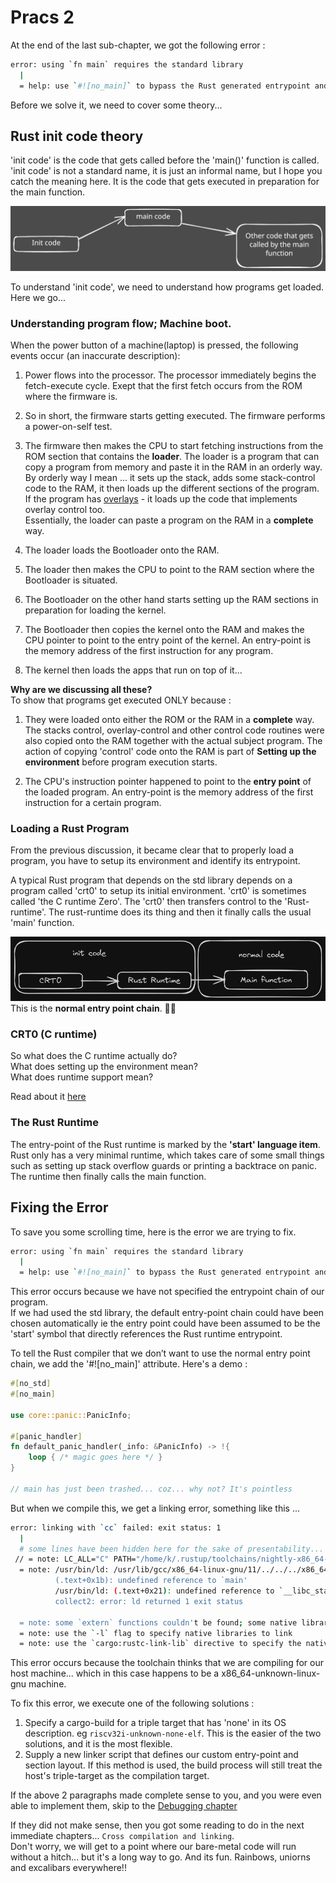 # Pracs 2

At the end of the last sub-chapter, we got the following error : 
```bash 
error: using `fn main` requires the standard library
  |
  = help: use `#![no_main]` to bypass the Rust generated entrypoint and declare a platform specific entrypoint yourself, usually with `#[no_mangle]`
```  

Before we solve it, we need to cover some theory... 


## Rust init code theory
'init code' is the code that gets called before the 'main()' function is called. 'init code' is not a standard name, it is just an informal name, but I hope you catch the meaning here. It is the code that gets executed in preparation for the main function.  

![Alt text](img/init_code_birds_view.svg)

To understand 'init code', we need to understand how programs get loaded. Here we go...  

### Understanding program flow; Machine boot.  
When the power button of a machine(laptop) is pressed, the following events occur (an inaccurate description): 
1. Power flows into the processor. The processor immediately begins the fetch-execute cycle. Exept that the first fetch occurs from the ROM where the firmware is.  

2. So in short, the firmware starts getting executed. The firmware performs a power-on-self test. 

3. The firmware then makes the CPU to start fetching instructions from the ROM section that contains the **loader**. The loader is a program that can copy a program from memory and paste it in the RAM in an orderly way. By orderly way I mean ... it sets up the stack, adds some stack-control code to the RAM, it then loads up the different sections of the program. If the program has [overlays][overlay-explanation-video] - it loads up the code that implements overlay control too.  
Essentially, the loader can paste a program on the RAM in a **complete** way.  

4. The loader loads the Bootloader onto the RAM.  
5. The loader then makes the CPU to point to the RAM section where the Bootloader is situated.  
6. The Bootloader on the other hand starts setting up the RAM sections in preparation for loading the kernel.  
7. The Bootloader then copies the kernel onto the RAM and makes the CPU pointer to point to the entry point of the kernel. An entry-point is the memory address of the first instruction for any program.  
8. The kernel then loads the apps that run on top of it...

**Why are we discussing all these?**  
To show that programs get executed ONLY because : 
1. They were loaded onto either the ROM or the RAM in a **complete** way. The stacks control, overlay-control and other control code routines were also copied onto the RAM together with the actual subject program. The action of copying 'control' code onto the RAM is part of **Setting up the environment** before program execution starts.  

2. The CPU's instruction pointer happened to point to the **entry point** of the loaded program. An entry-point is the memory address of the first instruction for a certain program.  

### Loading a Rust Program
From the previous discussion, it became clear that to properly load a program, you have to setup its environment and identify its entrypoint.  

A typical Rust program that depends on the std library depends on a program called 'crt0' to setup its initial environment. 'crt0' is sometimes called 'the C runtime Zero'. The 'crt0' then transfers control to the 'Rust-runtime'. The rust-runtime does its thing and then it finally calls the usual 'main' function.  

![Alt text](img/init_code_level_2.png)  
This is the **normal entry point chain**. ☝🏼

### CRT0 (C runtime)
So what does the C runtime actually do?  
What does setting up the environment mean?  
What does runtime support mean?  

Read about it [here][the-c-runtime]

### The Rust Runtime
The entry-point of the Rust runtime is marked by the **'start' language item**.  
Rust only has a very minimal runtime, which takes care of some small things such as setting up stack overflow guards or printing a backtrace on panic. The runtime then finally calls the main function.  

## Fixing the Error  

To save you some scrolling time, here is the error we are trying to fix.  
```bash
error: using `fn main` requires the standard library
  |
  = help: use `#![no_main]` to bypass the Rust generated entrypoint and declare a platform specific entrypoint yourself, usually with `#[no_mangle]`
```  

This error occurs because we have not specified the entrypoint chain of our program.  
If we had used the std library, the default entry-point chain could have been chosen automatically ie the entry point could have been assumed to be the 'start' symbol that directly references the Rust runtime entrypoint.  

To tell the Rust compiler that we don’t want to use the normal entry point chain, we add the '#![no_main]' attribute. Here's a demo : 
```rust
#[no_std]
#[no_main]

use core::panic::PanicInfo;

#[panic_handler]
fn default_panic_handler(_info: &PanicInfo) -> !{
    loop { /* magic goes here */ }
}

// main has just been trashed... coz... why not? It's pointless
```

But when we compile this, we get a linking error, something like this ...
```bash
error: linking with `cc` failed: exit status: 1
  |
  # some lines have been hidden here for the sake of presentability...   
 // = note: LC_ALL="C" PATH="/home/k/.rustup/toolchains/nightly-x86_64-unknown-linux-gnu/lib/rustlib/x86_64-unknown-linux-gnu/bin:/home/k/.cargo/bin:/usr/local/sbin:/usr/local/bin:/usr/sbin:/usr/bin:/sbin:/bin:/usr/games:/usr/local/games:/snap/bin" VSLANG="1033" "cc" "-m64" "/tmp/rustcWMxOew/symbols.o" "/home/k/ME/Repos/embedded_tunnel/driver-development-book/driver_code/target/debug/deps/driver_code-4c11dfa3f10db3d0.f20457jvl65bh2w.rcgu.o" "-Wl,--as-needed" "-L" "/home/k/ME/Repos/embedded_tunnel/driver-development-book/driver_code/target/debug/deps" "-L" "/home/k/.rustup/toolchains/nightly-x86_64-unknown-linux-gnu/lib/rustlib/x86_64-unknown-linux-gnu/lib" "-Wl,-Bstatic" "/home/k/.rustup/toolchains/nightly-x86_64-unknown-linux-gnu/lib/rustlib/x86_64-unknown-linux-gnu/lib/librustc_std_workspace_core-9686387289eaa322.rlib" "/home/k/.rustup/toolchains/nightly-x86_64-unknown-linux-gnu/lib/rustlib/x86_64-unknown-linux-gnu/lib/libcore-632ae0f28c5e55ff.rlib" "/home/k/.rustup/toolchains/nightly-x86_64-unknown-linux-gnu/lib/rustlib/x86_64-unknown-linux-gnu/lib/libcompiler_builtins-3166674eacfcf914.rlib" "-Wl,-Bdynamic" "-Wl,--eh-frame-hdr" "-Wl,-z,noexecstack" "-L" "/home/k/.rustup/toolchains/nightly-x86_64-unknown-linux-gnu/lib/rustlib/x86_64-unknown-linux-gnu/lib" "-o" "/home/k/ME/Repos/embedded_tunnel/driver-development-book/driver_code/target/debug/deps/driver_code-4c11dfa3f10db3d0" "-Wl,--gc-sections" "-pie" "-Wl,-z,relro,-z,now" "-nodefaultlibs"
  = note: /usr/bin/ld: /usr/lib/gcc/x86_64-linux-gnu/11/../../../x86_64-linux-gnu/Scrt1.o: in function `_start':
          (.text+0x1b): undefined reference to `main'
          /usr/bin/ld: (.text+0x21): undefined reference to `__libc_start_main'
          collect2: error: ld returned 1 exit status
          
  = note: some `extern` functions couldn't be found; some native libraries may need to be installed or have their path specified
  = note: use the `-l` flag to specify native libraries to link
  = note: use the `cargo:rustc-link-lib` directive to specify the native libraries to link with Cargo (see https://doc.rust-lang.org/cargo/reference/build-scripts.html#cargorustc-link-libkindname)
```

This error occurs because the toolchain thinks that we are compiling for our host machine... which in this case happens to be a x86_64-unknown-linux-gnu machine.  


To fix this error, we execute one of the following solutions :
1. Specify a cargo-build for a triple target that has 'none' in its OS description. eg `riscv32i-unknown-none-elf`. This is the easier of the two solutions, and it is the most flexible.  
2. Supply a new linker script that defines our custom entry-point and section layout. If this method is used, the build process will still treat the host's triple-target as the compilation target.   

If the above 2 paragraphs made complete sense to you, and you were even able to implement them, skip to the [Debugging chapter]() <!-- undone: provide link -->  


If they did not make sense, then you got some reading to do in the next immediate chapters... `Cross compilation and linking`.  
Don't worry, we will get to a point where our bare-metal code will run without a hitch... but it's a long way to go. And its fun. Rainbows, uniorns and excalibars everywhere!!  



[overlay-explanation-video]: https://www.youtube.com/watch?v=lWVQsld8hMI
[the-c-runtime]: /src/misc/the_C_runtime.md   
<!-- undone : explain the C runtime in more detail -->
